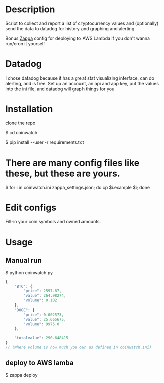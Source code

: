 # Description
Script to collect and report a list of cryptocurrency values and (optionally) send the data to datadog for history and graphing and alerting

Bonus [Zappa](https://github.com/Miserlou/Zappa) config for deploying to AWS Lambda if you don't wanna run/cron it yourself

# Datadog
I chose datadog because it has a great stat visualizing interface, can do alerting, and is free. 
Set up an account, an api and app key, put the values into the ini file, and datadog will graph things for you

# Installation

clone the repo

$ cd coinwatch

$ pip install --user -r requirements.txt

# There are many config files like these, but these are yours.
$ for i in coinwatch.ini zappa_settings.json; do cp $i.example $i; done

# Edit configs
Fill-in your coin symbols and owned amounts.

# Usage

## Manual run
$ python coinwatch.py
```javascript
{
    "BTC": {
        "price": 2597.87,
        "value": 264.98274,
        "volume": 0.102
    },
    "DOGE": {
        "price": 0.002573,
        "value": 25.665675,
        "volume": 9975.0
    },
 
    "totalvalue": 290.648415
}
// (Where volume is how much you own as defined in coinwatch.ini)
```
 
## deploy to AWS lamba
$ zappa deploy 

